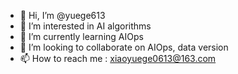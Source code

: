 - 👋 Hi, I’m @yuege613
- 👀 I’m interested in AI algorithms
- 🌱 I’m currently learning AIOps
- 💞️ I’m looking to collaborate on AIOps, data version
- 📫 How to reach me : xiaoyuege0613@163.com

<!---
yuege613/yuege613 is a ✨ special ✨ repository because its `README.md` (this file) appears on your GitHub profile.
You can click the Preview link to take a look at your changes.
--->

